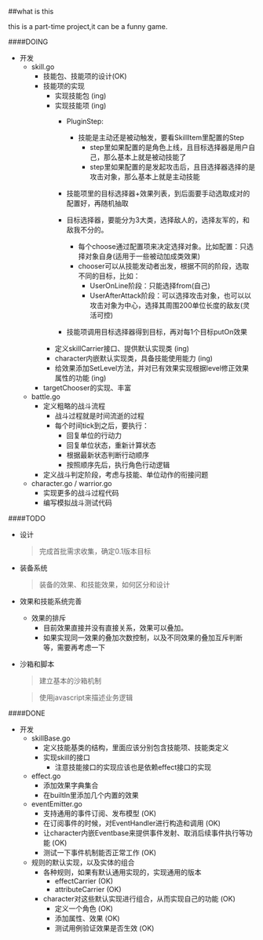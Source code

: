 ##what is this

this is a part-time project,it can be a funny game.

####DOING
* 开发
    * skill.go
        * 技能包、技能项的设计(OK)
        * 技能项的实现
            * 实现技能包 (ing)
            * 实现技能项 (ing)
                * PluginStep:
                    * 技能是主动还是被动触发，要看SkillItem里配置的Step
                        * step里如果配置的是角色上线，且目标选择器是用户自己，那么基本上就是被动技能了
                        * step里如果配置的是发起攻击后，且目选择器选择的是攻击对象，那么基本上就是主动技能
                * 技能项里的目标选择器+效果列表，到后面要手动选取成对的配置好，再随机抽取
                * 目标选择器，要能分为3大类，选择敌人的，选择友军的，和敌我不分的。
                    * 每个choose通过配置项来决定选择对象。比如配置：只选择对象自身(适用于一些被动加成类效果)
                    * chooser可以从技能发动者出发，根据不同的阶段，选取不同的目标，比如：
                        * UserOnLine阶段：只能选择from(自己)
                        * UserAfterAttack阶段：可以选择攻击对象，也可以以攻击对象为中心，选择其周围200单位长度的敌友(灵活可控)

                * 技能项调用目标选择器得到目标，再对每1个目标putOn效果
            * 定义skillCarrier接口、提供默认实现类 (ing)
            * character内嵌默认实现类，具备技能使用能力 (ing)
            * 给效果添加SetLevel方法，并对已有效果实现根据level修正效果属性的功能 (ing)
        * targetChooser的实现、丰富
    * battle.go
        * 定义粗略的战斗流程
            * 战斗过程就是时间流逝的过程
            * 每个时间tick到之后，要执行：
                * 回复单位的行动力
                * 回复单位状态，重新计算状态
                * 根据最新状态判断行动顺序
                * 按照顺序先后，执行角色行动逻辑
        * 定义战斗判定阶段，考虑与技能、单位动作的衔接问题
    * character.go / warrior.go
        * 实现更多的战斗过程代码
        * 编写模拟战斗测试代码


####TODO
* 设计
    > 完成首批需求收集，确定0.1版本目标
* 装备系统
    > 装备的效果、和技能效果，如何区分和设计
* 效果和技能系统完善
    * 效果的排斥
        * 目前效果直接并没有直接关系，效果可以叠加。
        * 如果实现同一效果的叠加次数控制，以及不同效果的叠加互斥判断等，需要再考虑一下
* 沙箱和脚本

    > 建立基本的沙箱机制
    
    > 使用javascript来描述业务逻辑

####DONE
* 开发
    * skillBase.go
        * 定义技能基类的结构，里面应该分别包含技能项、技能类定义
        * 实现skill的接口
            * 注意技能接口的实现应该也是依赖effect接口的实现
    * effect.go
        * 添加效果字典集合
        * 在builtIn里添加几个内置的效果
    * eventEmitter.go
        * 支持通用的事件订阅、发布模型 (OK)
        * 在订阅事件的时候，对EventHandler进行构造和调用  (OK)
        * 让character内嵌Eventbase来提供事件发射、取消后续事件执行等功能  (OK)
        * 测试一下事件机制能否正常工作 (OK)
    * 规则的默认实现，以及实体的组合
        * 各种规则，如果有默认通用实现的，实现通用的版本
            * effectCarrier (OK)
            * attributeCarrier  (OK)
        * character对这些默认实现进行组合，从而实现自己的功能 (OK)
            * 定义一个角色 (OK)
            * 添加属性、效果 (OK)
            * 测试用例验证效果是否生效 (OK)